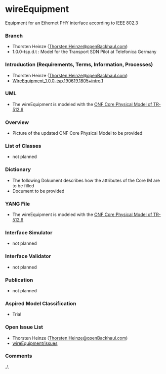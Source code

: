 # wireEquipment
Equipment for an Ethernet PHY interface according to IEEE 802.3

### Branch
- Thorsten Heinze (Thorsten.Heinze@openBackhaul.com)
- 1.0.0-tsp.d.t : Model for the Transport SDN Pilot at Telefonica Germany

### Introduction (Requirements, Terms, Information, Processes)
- Thorsten Heinze (Thorsten.Heinze@openBackhaul.com)
- [WireEquipment_1.0.0-tsp.190619.1805+intro.1](./WireEquipment_1.0.0-tsp.190619.1805+intro.1.docx)

### UML
- The wireEquipment is modeled with the [ONF Core Physical Model of TR-512.6](../../../core/tree/tsp)

### Overview 
- Picture of the updated ONF Core Physical Model to be provided

### List of Classes
- not planned

### Dictionary
- The following Dokument describes how the attributes of the Core IM are to be filled
- Document to be provided 

### YANG File
- The wireEquipment is modeled with the [ONF Core Physical Model of TR-512.6](../../../core/tree/tsp)

### Interface Simulator
- not planned

### Interface Validator
- not planned

### Publication
- not planned

### Aspired Model Classification
- Trial

### Open Issue List
- Thorsten Heinze (Thorsten.Heinze@openBackhaul.com)
- [wireEquipment/issues](../../issues)

### Comments
./.
